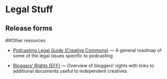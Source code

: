 Legal Stuff
=======

## Release forms


##Other resources

* [Podcasting Legal Guide (Creative Commons)](https://wiki.creativecommons.org/wiki/Podcasting_Legal_Guide) — A general roadmap of some of the legal issues specific to podcasting

* [Bloggers’ Rights (EFF)](https://www.eff.org/bloggers/) — Overview of bloggers’ rights with links to additional documents useful to independent creatives

